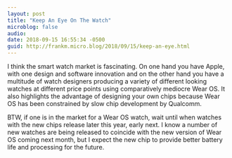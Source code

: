```yaml
---
layout: post
title: "Keep An Eye On The Watch"
microblog: false
audio: 
date: 2018-09-15 16:55:34 -0500
guid: http://frankm.micro.blog/2018/09/15/keep-an-eye.html
---
```

I think the smart watch market is fascinating. On one hand you have Apple, with one design and software innovation and on the other hand you have a multitude of watch designers producing a variety of different looking watches at different price points using comparatively mediocre Wear OS. It also highlights the advantage of designing your own chips because Wear OS has been constrained by slow chip development by Qualcomm. 

BTW, if one is in the market for a Wear OS watch, wait until when watches with the new chips release later this year, early next. I know a number of new watches are being released to coincide with the new version of Wear OS coming next month, but I expect the new chip to provide better battery life and processing for the future. 
